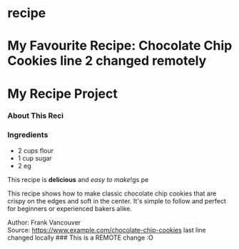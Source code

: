 # recipe
# My Favourite Recipe: Chocolate Chip Cookies line 2 changed remotely

# My Recipe Project

### About This Reci

### Ingredients
- 2 cups flour
- 1 cup sugar
- 2 eg

This recipe is **delicious** and *easy to make*!gs
pe

This recipe shows how to make classic chocolate chip cookies that are crispy on the edges and soft in the center. It's simple to follow and perfect for beginners or experienced bakers alike.

Author: Frank Vancouver  
Source: https://www.example.com/chocolate-chip-cookies  last line changed locally  ### This is a REMOTE change :O  

